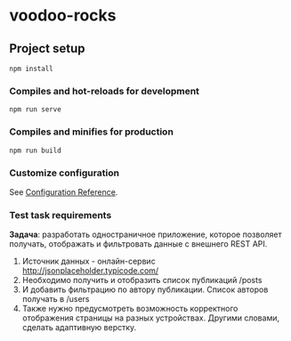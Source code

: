 # voodoo-rocks

## Project setup
```
npm install
```

### Compiles and hot-reloads for development
```
npm run serve
```

### Compiles and minifies for production
```
npm run build
```

### Customize configuration
See [Configuration Reference](https://cli.vuejs.org/config/).

### Test task requirements

**Задача**: разработать одностраничное приложение, которое позволяет получать,  отображать и фильтровать данные с внешнего REST API.

1. Источник данных - онлайн-сервис http://jsonplaceholder.typicode.com/
2. Необходимо получить и отобразить список публикаций /posts
3. И добавить фильтрацию по автору публикации. Список авторов получать в /users
4. Также нужно предусмотреть возможность корректного отображения страницы на  разных устройствах. Другими словами, сделать адаптивную верстку.

